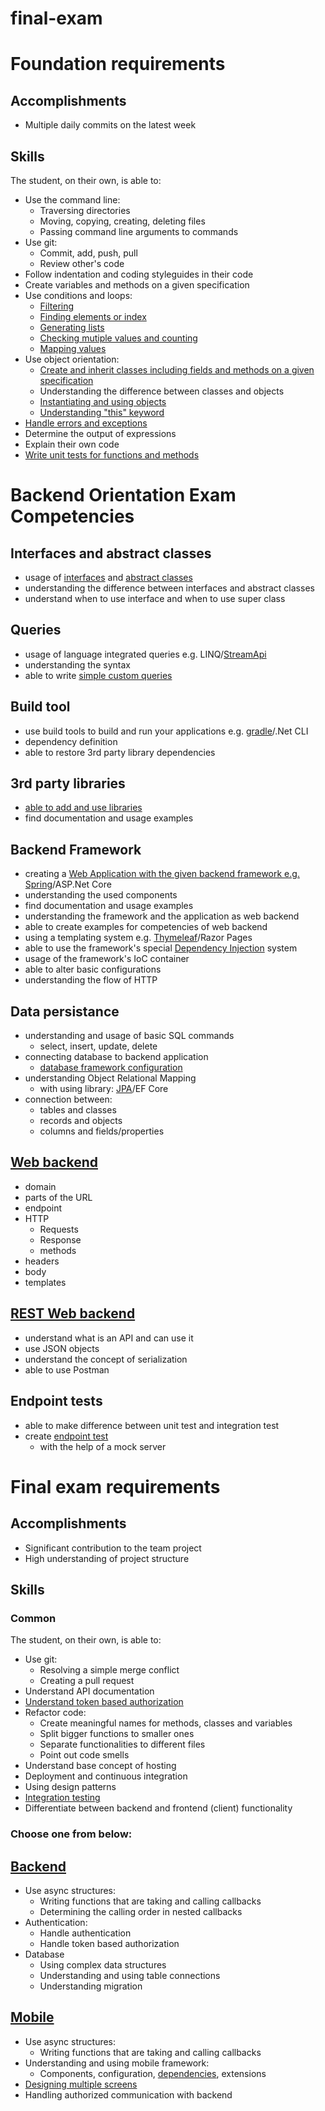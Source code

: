 # final-exam

# Foundation requirements
## Accomplishments
  * Multiple daily commits on the latest week
## Skills
The student, on their own, is able to:

  * Use the command line:
    * Traversing directories
    * Moving, copying, creating, deleting files
    * Passing command line arguments to commands
  * Use git:
    * Commit, add, push, pull
    * Review other's code
  * Follow indentation and coding styleguides in their code
  * Create variables and methods on a given specification
  * Use conditions and loops:
    * [Filtering](https://github.com/greenfox-academy/gumimaci88/blob/master/week-02/day-1/21_party_indicator/src/PartyIndicator.java)
    * [Finding elements or index](https://github.com/greenfox-academy/gumimaci88/blob/master/week-02/day-2/09_sum_elements/src/SumElements.java)
    * [Generating lists](https://github.com/greenfox-academy/gumimaci88/blob/master/week-02/day-3/07_match_making/src/Matchmaking.java)
    * [Checking mutiple values and counting](https://github.com/greenfox-academy/gumimaci88/blob/master/week-02/day-3/13_calculator/src/Calculator.java)
    * [Mapping values](https://github.com/greenfox-academy/gumimaci88/blob/master/week-02/day-3/14_he_will_never/src/HeWillNever.java)
  * Use object orientation:
    * [Create and inherit classes including fields and methods on a given specification](https://github.com/greenfox-academy/gumimaci88/tree/master/week-04/day-2/02_garden_application/src)
    * Understanding the difference between classes and objects
    * [Instantiating and using objects](https://github.com/greenfox-academy/gumimaci88/tree/master/week-04/day-2/01_green_fox_organization/src)
    * [Understanding "this" keyword](https://github.com/greenfox-academy/gumimaci88/blob/master/week-04/day-1/07_sharpie/src/Sharpie.java)
  * [Handle errors and exceptions](https://github.com/greenfox-academy/gumimaci88/blob/master/week-03/day-1/01_divide_by_zero/src/DivideByZero.java)
  * Determine the output of expressions
  * Explain their own code
  * [Write unit tests for functions and methods](https://github.com/greenfox-academy/gumimaci88/tree/master/week-04/day-1/08_counter/src)
  
# Backend Orientation Exam Competencies
## Interfaces and abstract classes
  * usage of [interfaces](https://github.com/greenfox-academy/gumimaci88/tree/master/week-06/day-1/03_char_sequence/src) and [abstract classes](https://github.com/greenfox-academy/gumimaci88/tree/master/week-06/day-1/00_zoo/src/main/java/animals)
  * understanding the difference between interfaces and abstract classes
  * understand when to use interface and when to use super class
## Queries
  * usage of language integrated queries e.g. LINQ/[StreamApi](https://github.com/greenfox-academy/gumimaci88/blob/master/week-06/day-2/exercise06/src/FrequencyString.java)
  * understanding the syntax
  * able to write [simple custom queries]()
## Build tool
  * use build tools to build and run your applications e.g. [gradle](https://github.com/greenfox-academy/gumimaci88/tree/master/week-07/day-1/springstart)/.Net CLI
  * dependency definition
  * able to restore 3rd party library dependencies
## 3rd party libraries
  * [able to add and use libraries](https://github.com/greenfox-academy/huli-kalendaryo-backend/blob/dev/build.gradle)
  * find documentation and usage examples
## Backend Framework
  * creating a [Web Application with the given backend framework e.g. Spring](https://github.com/gumimaci88/pallida-orientation-exam/tree/master/licenseplatewebapplication)/ASP.Net Core
  * understanding the used components
  * find documentation and usage examples
  * understanding the framework and the application as web backend
  * able to create examples for competencies of web backend
  * using a templating system e.g. [Thymeleaf](https://github.com/gumimaci88/pallida-orientation-exam/blob/master/licenseplatewebapplication/src/main/resources/templates/main.html)/Razor Pages
  * able to use the framework's special [Dependency Injection](https://github.com/gumimaci88/pallida-orientation-exam/blob/master/licenseplatewebapplication/src/main/java/com/greenfoxacademy/licenseplatewebapplication/controllers/CarsController.java) system
  * usage of the framework's IoC container
  * able to alter basic configurations
  * understanding the flow of HTTP
## Data persistance
  * understanding and usage of basic SQL commands
    * select, insert, update, delete
  * connecting database to backend application
    * [database framework configuration]()
  * understanding Object Relational Mapping
    * with using library: [JPA]()/EF Core
  * connection between:
    * tables and classes
    * records and objects
    * columns and fields/properties
## [Web backend](https://github.com/greenfox-academy/gumimaci88/blob/master/week-07/day-3/bankofsimba/src/main/java/com/greenfoxacademy/bankofsimba/controllers/Controllers.java)
  * domain
  * parts of the URL
  * endpoint
  * HTTP
    * Requests
    * Response
    * methods
  * headers
  * body
  * templates
## [REST Web backend](https://github.com/greenfox-academy/gumimaci88/blob/master/week-09/day-2/restbackend/src/main/java/com/greenfoxacademy/restbackend/controllers/MainRestController.java)
  * understand what is an API and can use it
  * use JSON objects
  * understand the concept of serialization
  * able to use Postman
## Endpoint tests
  * able to make difference between unit test and integration test
  * create [endpoint test](https://github.com/greenfox-academy/huli-kalendaryo-backend/blob/hieu-get-auth-tests/src/test/java/com/greenfoxacademy/opal/kalendaryo/kalendaryo/controllers/AuthControllerTests.java)
    * with the help of a mock server

# Final exam requirements
## Accomplishments
  * Significant contribution to the team project
  * High understanding of project structure
## Skills
### Common
The student, on their own, is able to:

  * Use git:
    * Resolving a simple merge conflict
    * Creating a pull request
  * Understand API documentation
  * [Understand token based authorization](https://github.com/greenfox-academy/huli-kalendaryo-backend/blob/dev/src/main/java/com/greenfoxacademy/opal/kalendaryo/kalendaryo/service/authorization/AuthorizeKal.java)
  * Refactor code:
    * Create meaningful names for methods, classes and variables
    * Split bigger functions to smaller ones
    * Separate functionalities to different files
    * Point out code smells
  * Understand base concept of hosting
  * Deployment and continuous integration
  * Using design patterns
  * [Integration testing](https://github.com/greenfox-academy/huli-kalendaryo-backend/blob/dev/src/test/java/com/greenfoxacademy/opal/kalendaryo/kalendaryo/MergedCalControllerTest.java)
  * Differentiate between backend and frontend (client) functionality
### Choose one from below:

## [Backend](https://github.com/greenfox-academy/huli-kalendaryo-backend)
  * Use async structures:
    * Writing functions that are taking and calling callbacks
    * Determining the calling order in nested callbacks
  * Authentication:
    * Handle authentication
    * Handle token based authorization
  * Database
    * Using complex data structures
    * Understanding and using table connections
    * Understanding migration
## [Mobile](https://github.com/greenfox-academy/huli-kalendaryo-android)
  * Use async structures:
    * Writing functions that are taking and calling callbacks
  * Understanding and using mobile framework:
    * Components, configuration, [dependencies](https://github.com/greenfox-academy/huli-kalendaryo-android/blob/dev/app/src/main/java/com/greenfox/kalendaryo/components/ApiComponent.java), extensions
  * [Designing multiple screens](https://github.com/greenfox-academy/huli-kalendaryo-android/commit/a18ef68fa74f32a403b4e5cc0006d712e4bd0f1e)
  * Handling authorized communication with backend
